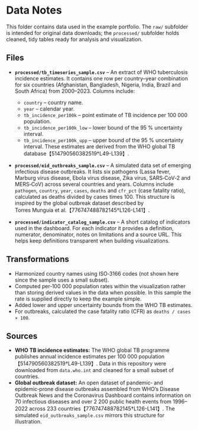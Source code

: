 # Data Notes

This folder contains data used in the example portfolio.  The `raw/` subfolder is intended for original data downloads; the `processed/` subfolder holds cleaned, tidy tables ready for analysis and visualization.

## Files

- **`processed/tb_timeseries_sample.csv`** – An extract of WHO tuberculosis incidence estimates.  It contains one row per country–year combination for six countries (Afghanistan, Bangladesh, Nigeria, India, Brazil and South Africa) from 2000–2023.  Columns include:
  - `country` – country name.
  - `year` – calendar year.
  - `tb_incidence_per100k` – point estimate of TB incidence per 100 000 population.
  - `tb_incidence_per100k_low` – lower bound of the 95 % uncertainty interval.
  - `tb_incidence_per100k_upp` – upper bound of the 95 % uncertainty interval.
  These estimates are derived from the WHO global TB database【514790560382519†L49-L139】.

- **`processed/eid_outbreaks_sample.csv`** – A simulated data set of emerging infectious disease outbreaks.  It lists six pathogens (Lassa fever, Marburg virus disease, Ebola virus disease, Zika virus, SARS‑CoV‑2 and MERS‑CoV) across several countries and years.  Columns include `pathogen`, `country`, `year`, `cases`, `deaths` and `cfr_pct` (case fatality ratio), calculated as deaths divided by cases times 100.  This structure is inspired by the global outbreak dataset described by Torres Munguía et al.【776747488782145†L126-L141】.

- **`processed/indicator_catalog_sample.csv`** – A short catalog of indicators used in the dashboard.  For each indicator it provides a definition, numerator, denominator, notes on limitations and a source URL.  This helps keep definitions transparent when building visualizations.

## Transformations

- Harmonized country names using ISO‑3166 codes (not shown here since the sample uses a small subset).
- Computed per‑100 000 population rates within the visualization rather than storing derived values in the data when possible.  In this sample the rate is supplied directly to keep the example simple.
- Added lower and upper uncertainty bounds from the WHO TB estimates.
- For outbreaks, calculated the case fatality ratio (CFR) as `deaths / cases × 100`.

## Sources

- **WHO TB incidence estimates:** The WHO global TB programme publishes annual incidence estimates per 100 000 population【514790560382519†L49-L139】.  Data in this repository were downloaded from `data.who.int` and cleaned for a small subset of countries.
- **Global outbreak dataset:** An open dataset of pandemic‑ and epidemic‑prone disease outbreaks assembled from WHO’s Disease Outbreak News and the Coronavirus Dashboard contains information on 70 infectious diseases and over 2 200 public health events from 1996–2022 across 233 countries【776747488782145†L126-L141】.  The simulated `eid_outbreaks_sample.csv` mirrors this structure for illustration.
